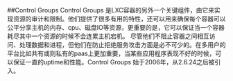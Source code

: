 ##Control Groups
Control Groups 是LXC容器的另外一个关键组件，由它来实现资源的审计和限制。他们提供了很多有用的特性，还可以用来确保每个容器可以公平分享主机的内存、cpu、磁盘IO等资源，更重要的是，它可以保证当一个容器耗尽其中一个资源的时候不会连累主机宕机。
尽管他们不阻止容器之间相互访问、处理数据和进程，但他们在防止拒绝服务攻击方面是必不可少的。在多用户的平台比如共有或则私有的paas上更加重要，当某些应用程序表现不好的时候，可以保证一直的uptime和性能。Control Groups 始于2006年，从2.6.24之后被引入。